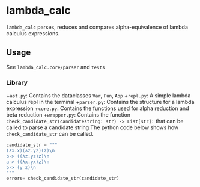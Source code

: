 
# lambda_calc

`lambda_calc` parses, reduces and compares alpha-equivalence of lambda calculus expressions.

## Usage

See `lambda_calc.core/parser` and `tests`

### Library

+`ast.py`: Contains the dataclasses `Var`, `Fun`, `App`
+`repl.py`: A simple lambda calculus repl in the terminal
+`parser.py`: Contains the structure for a lambda expression
+`core.py`: Contains the functions used for alpha reduction and beta reduction
+`wrapper.py`: Contains the function `check_candidate_str(candidatestring: str) -> List[str]:` that can be called to parse a candidate string
The python code below shows how `check_candidate_str` can be called.
~~~python
candidate_str = """
(λx.x)(λz.yz)(z)\n
b-> ((λz.yz)z)\n
a-> ((λx.yx)z)\n
b-> (y z)\n
"""
errors= check_candidate_str(candidate_str)
~~~


